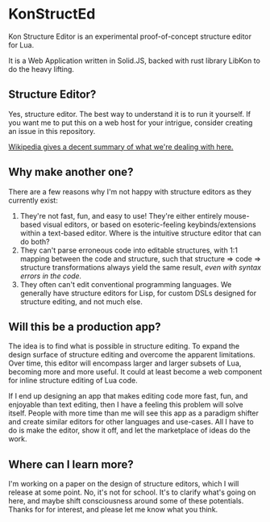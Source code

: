 # KonStructEd

Kon Structure Editor is an experimental proof-of-concept structure editor for Lua.

It is a Web Application written in Solid.JS, backed with rust library LibKon to do the heavy lifting.

## Structure Editor?

Yes, structure editor. The best way to understand it is to run it yourself. If you want me to put this on a web host for your intrigue, consider creating an issue in this repository.

[Wikipedia gives a decent summary of what we're dealing with here. ](https://en.wikipedia.org/wiki/Structure_editor)

## Why make another one?

There are a few reasons why I'm not happy with structure editors as they currently exist:

1. They're not fast, fun, and easy to use! They're either entirely mouse-based visual editors, or based on esoteric-feeling keybinds/extensions within a text-based editor. Where is the intuitive structure editor that can do both?
2. They can't parse erroneous code into editable structures, with 1:1 mapping between the code and structure, such that structure => code => structure transformations always yield the same result, _even with syntax errors in the code._
3. They often can't edit conventional programming languages. We generally have structure editors for Lisp, for custom DSLs designed for structure editing, and not much else.

## Will this be a production app?

The idea is to find what is possible in structure editing. To expand the design surface of structure editing and overcome the apparent limitations. Over time, this editor will encompass larger and larger subsets of Lua, becoming more and more useful. It could at least become a web component for inline structure editing of Lua code.

If I end up designing an app that makes editing code more fast, fun, and enjoyable than text editing, then I have a feeling this problem will solve itself. People with more time than me will see this app as a paradigm shifter and create similar editors for other languages and use-cases. All I have to do is make the editor, show it off, and let the marketplace of ideas do the work.

## Where can I learn more?

I'm working on a paper on the design of structure editors, which I will release at some point. No, it's not for school. It's to clarify what's going on here, and maybe shift consciousness around some of these potentials. Thanks for for interest, and please let me know what you think.
